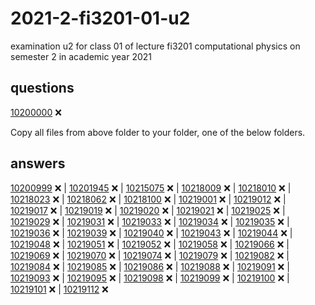 # 2021-2-fi3201-01-u2
examination u2 for class 01 of lecture fi3201 computational physics on semester 2 in academic year 2021


## questions
[10200000](que/10200000) :x:

Copy all files from above folder to your folder, one of the below folders.

## answers
[10200999](ans/10200999) :x: |
[10201945](ans/10201945) :x: |
[10215075](ans/10215075) :x: |
[10218009](ans/10218009) :x: |
[10218010](ans/10218010) :x: |
[10218023](ans/10218023) :x: |
[10218062](ans/10218062) :x: |
[10218100](ans/10218100) :x: |
[10219001](ans/10219001) :x: |
[10219012](ans/10219012) :x: |
[10219017](ans/10219017) :x: |
[10219019](ans/10219019) :x: |
[10219020](ans/10219020) :x: |
[10219021](ans/10219021) :x: |
[10219025](ans/10219025) :x: |
[10219029](ans/10219029) :x: |
[10219031](ans/10219031) :x: |
[10219033](ans/10219033) :x: |
[10219034](ans/10219034) :x: |
[10219035](ans/10219035) :x: |
[10219036](ans/10219036) :x: |
[10219039](ans/10219039) :x: |
[10219040](ans/10219040) :x: |
[10219043](ans/10219043) :x: |
[10219044](ans/10219044) :x: |
[10219048](ans/10219048) :x: |
[10219051](ans/10219051) :x: |
[10219052](ans/10219052) :x: |
[10219058](ans/10219058) :x: |
[10219066](ans/10219066) :x: |
[10219069](ans/10219069) :x: |
[10219070](ans/10219070) :x: |
[10219074](ans/10219074) :x: |
[10219079](ans/10219079) :x: |
[10219082](ans/10219082) :x: |
[10219084](ans/10219084) :x: |
[10219085](ans/10219085) :x: |
[10219086](ans/10219086) :x: |
[10219088](ans/10219088) :x: |
[10219091](ans/10219091) :x: |
[10219093](ans/10219093) :x: |
[10219095](ans/10219095) :x: |
[10219098](ans/10219098) :x: |
[10219099](ans/10219099) :x: |
[10219100](ans/10219100) :x: |
[10219101](ans/10219101) :x: |
[10219112](ans/10219112) :x:
